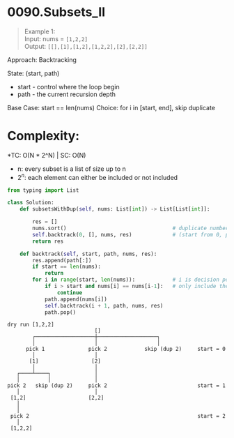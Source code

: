 # 0090.Subsets_II
> Example 1:<br>
> Input: nums = `[1,2,2]` <br>
> Output: `[[],[1],[1,2],[1,2,2],[2],[2,2]]` <br>

Approach: Backtracking

State: (start, path)
- start - control where the loop begin
- path - the current recursion depth

Base Case: start == len(nums)
Choice:  for i in [start, end], skip duplicate

# Complexity:
*TC: O(N * 2^N) | SC: O(N)
- n: every subset is a list of size up to n
- $2^n$: each element can either be included or not included

```python
from typing import List

class Solution:
    def subsetsWithDup(self, nums: List[int]) -> List[List[int]]:

        res = []
        nums.sort()                                  # duplicate numbers are adjacent
        self.backtrack(0, [], nums, res)             # (start from 0, path, nums, res)
        return res

    def backtrack(self, start, path, nums, res):
        res.append(path[:])
        if start == len(nums):
            return        
        for i in range(start, len(nums)):            # i is decision point
            if i > start and nums[i] == nums[i-1]:   # only include the first occureence
                continue
            path.append(nums[i])
            self.backtrack(i + 1, path, nums, res) 
            path.pop()
```

```
dry run [1,2,2]
                            []
        ┌───────────────────┼───────────────────┐
        │                   │                   │
      pick 1              pick 2            skip (dup 2)     start = 0
        │                   │
       [1]                 [2]
        │                   │
   ┌────┴────┐              │
   │         │              │
pick 2   skip (dup 2)     pick 2                             start = 1
   │                        │
 [1,2]                    [2,2]
   │
   │
 pick 2                                                      start = 2
   │
 [1,2,2]

```